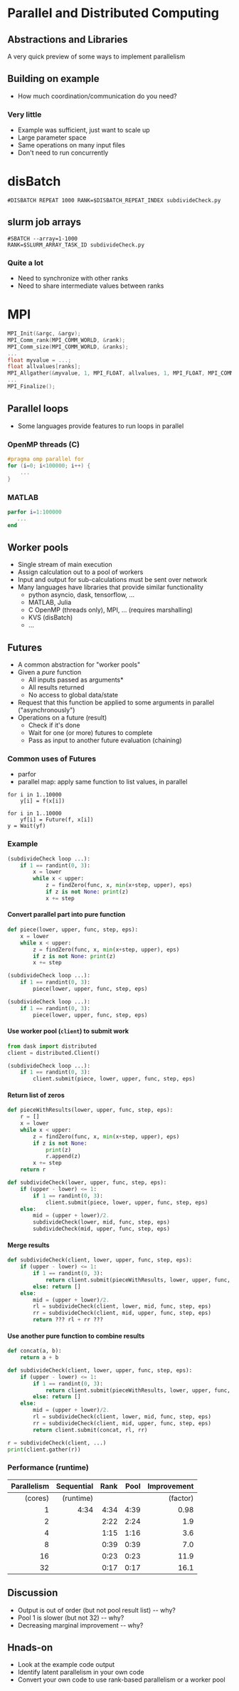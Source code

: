 # Parallel and Distributed Computing

## Abstractions and Libraries

A very quick preview of some ways to implement parallelism



## Building on example

* How much coordination/communication do you need?


### Very little

* Example was sufficient, just want to scale up
* Large parameter space
* Same operations on many input files
* Don't need to run concurrently

# disBatch

```
#DISBATCH REPEAT 1000 RANK=$DISBATCH_REPEAT_INDEX subdivideCheck.py
```

## slurm job arrays

```
#SBATCH --array=1-1000
RANK=$SLURM_ARRAY_TASK_ID subdivideCheck.py
```


### Quite a lot

* Need to synchronize with other ranks
* Need to share intermediate values between ranks

# MPI

```C
MPI_Init(&argc, &argv);
MPI_Comm_rank(MPI_COMM_WORLD, &rank);
MPI_Comm_size(MPI_COMM_WORLD, &ranks);
...
float myvalue = ...;
float allvalues[ranks];
MPI_Allgather(&myvalue, 1, MPI_FLOAT, allvalues, 1, MPI_FLOAT, MPI_COMM_WORLD);
...
MPI_Finalize();
```


## Parallel loops

* Some languages provide features to run loops in parallel

### OpenMP threads (C)

```C
#pragma omp parallel for
for (i=0; i<100000; i++) {
    ...
}
```

### MATLAB

```matlab
parfor i=1:100000
   ...
end
```



## Worker pools

* Single stream of main execution
* Assign calculation out to a pool of workers
* Input and output for sub-calculations must be sent over network
* Many languages have libraries that provide similar functionality
   * python asyncio, dask, tensorflow, ...
   * MATLAB, Julia
   * C OpenMP (threads only), MPI, ... (requires marshalling)
   * KVS (disBatch)
   * ...


## Futures

* A common abstraction for "worker pools"
* Given a *pure* function
   * All inputs passed as arguments\*
   * All results returned
   * No access to global data/state
* Request that this function be applied to some arguments in parallel ("asynchronously")
* Operations on a future (result)
   * Check if it's done
   * Wait for one (or more) futures to complete
   * Pass as input to another future evaluation (chaining)


### Common uses of Futures

* parfor
* parallel map: apply same function to list values, in parallel

```
for i in 1..10000
    y[i] = f(x[i])
```

```
for i in 1..10000
    yf[i] = Future(f, x[i])
y = Wait(yf)
```


### Example

```python
(subdivideCheck loop ...):
    if 1 == randint(0, 3):
        x = lower
        while x < upper:
            z = findZero(func, x, min(x+step, upper), eps)
            if z is not None: print(z)
            x += step
```

#### Convert parallel part into pure function

```python
def piece(lower, upper, func, step, eps):
    x = lower
    while x < upper:
        z = findZero(func, x, min(x+step, upper), eps)
        if z is not None: print(z)
        x += step

(subdivideCheck loop ...):
    if 1 == randint(0, 3):
        piece(lower, upper, func, step, eps)
```


```python
(subdivideCheck loop ...):
    if 1 == randint(0, 3):
        piece(lower, upper, func, step, eps)
```

#### Use worker pool (`client`) to submit work

```python
from dask import distributed
client = distributed.Client()

(subdivideCheck loop ...):
    if 1 == randint(0, 3):
        client.submit(piece, lower, upper, func, step, eps)
```


#### Return list of zeros

```python
def pieceWithResults(lower, upper, func, step, eps):
    r = []
    x = lower
    while x < upper:
        z = findZero(func, x, min(x+step, upper), eps)
        if z is not None:
            print(z)
            r.append(z)
        x += step
    return r
```


```python
def subdivideCheck(lower, upper, func, step, eps):
    if (upper - lower) <= 1:
        if 1 == randint(0, 3):
            client.submit(piece, lower, upper, func, step, eps)
    else:
        mid = (upper + lower)/2.
        subdivideCheck(lower, mid, func, step, eps)
        subdivideCheck(mid, upper, func, step, eps)
```

#### Merge results

```python
def subdivideCheck(client, lower, upper, func, step, eps):
    if (upper - lower) <= 1:
        if 1 == randint(0, 3):
            return client.submit(pieceWithResults, lower, upper, func, step, eps)
        else: return []
    else:
        mid = (upper + lower)/2.
        rl = subdivideCheck(client, lower, mid, func, step, eps)
        rr = subdivideCheck(client, mid, upper, func, step, eps)
        return ??? rl + rr ???
```


#### Use another pure function to combine results

```python
def concat(a, b):
    return a + b

def subdivideCheck(client, lower, upper, func, step, eps):
    if (upper - lower) <= 1:
        if 1 == randint(0, 3):
            return client.submit(pieceWithResults, lower, upper, func, step, eps)
        else: return []
    else:
        mid = (upper + lower)/2.
        rl = subdivideCheck(client, lower, mid, func, step, eps)
        rr = subdivideCheck(client, mid, upper, func, step, eps)
        return client.submit(concat, rl, rr)

r = subdivideCheck(client, ...)
print(client.gather(r))
```



### Performance (runtime)

| Parallelism | Sequential | Rank | Pool | Improvement |
| -----------:| ----------:| ----:| ----:| ----------: |
| (cores)     | (runtime)  |      |      | (factor)    |
| 1           |       4:34 | 4:34 | 4:39 | 0.98        |
| 2           |            | 2:22 | 2:24 | 1.9         |
| 4           |            | 1:15 | 1:16 | 3.6         |
| 8           |            | 0:39 | 0:39 | 7.0         |
| 16          |            | 0:23 | 0:23 | 11.9        |
| 32          |            | 0:17 | 0:17 | 16.1        |


## Discussion

* Output is out of order (but not pool result list) -- why?
* Pool 1 is slower (but not 32) -- why?
* Decreasing marginal improvement -- why?

## Hnads-on

* Look at the example code output
* Identify latent parallelism in your own code
* Convert your own code to use rank-based parallelism or a worker pool
